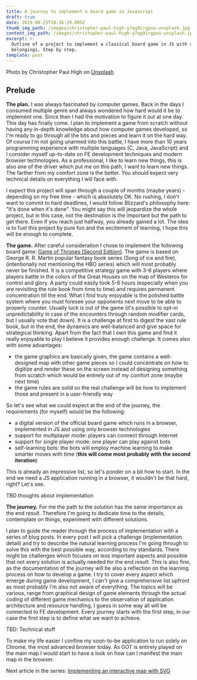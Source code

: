 ```yaml
---
title: A journey to implement a board game in Javascript
draft: true
date: 2019-08-25T18:36:29.005Z
thumb_img_path: /images/christopher-paul-high-y7qq9irgpoa-unsplash.jpg
content_img_path: /images/christopher-paul-high-y7qq9irgpoa-unsplash.jpg
excerpt: >-
  Outline of a project to implement a classical board game in JS with all the
  belongings. Step by step.
template: post
---
```

Photo by Christopher Paul High on [Unsplash](https://unsplash.com/photos/y7Qq9IrgpOA)

## **Prelude**

**The plan.** I was always fascinated by computer games. Back in the days I consumed multiple genre and always wondered how hard would it be to implement one. Since then I had the motivation to figure it out at one day. This day has finally come. I plan to implement a game from scratch without having any in-depth knowledge about how computer games developed, so I'm ready to go through all the bits and pieces and learn it on the hard way. Of course I'm not going unarmed into this battle, I have more than 10 years programming experience with multiple languages (C, Java, JavaScript) and I consider myself up-to-date on FE development techniques and modern browser technologies. As a professional, I like to learn new things, this is also one of the driver which put me on this path, I want to learn new things. The farther from my comfort zone is the better. You should expect very technical details on everything I will face with.

I expect this project will span through a couple of months (maybe years) - depending on my free time - which is absolutely OK. No rushing, I don't want to commit to hard deadlines, I would follow Blizzard's philosophy here: "It's done when it's done". You might say this will jeopardize the whole project, but in this case, not the destination is the important but the path to get there. Even if you reach just halfway, you already gained a lot. The idea is to fuel this project by pure fun and the excitement of learning, I hope this will be enough to complete.

**The game.** After careful consideration I chose to implement the following board game: [Game of Thrones (Second Edition)](https://boardgamegeek.com/boardgame/103343/game-thrones-board-game-second-edition). The game is based on George R. R. Martin popular fantasy book series (Song of ice and fire), (intentionally not mentioning the HBO series) which will most probably never be finished. It is a competitive strategy game with 3-6 players where players battle in the colors of the Great Houses on the map of Westeros for control and glory. A party could easily took 5-6 hours (especially when you are revisiting the rule book from time to time) and requires permanent concentration till the end. What I find truly enjoyable is the polished battle system where you must foresee your opponents next move to be able to properly counter. Usually luck is out of the game (it's possible to opt-in unpredictability in case of the encounters through random modifier cards, but I usually vote that down). It is a challenge at first to digest the vast rule book, but in the end, the dynamics are well-balanced and give space for strategical thinking. Apart from the fact that I own this game and find it really enjoyable to play I believe it provides enough challenge. It comes also with some advantages:

* the game graphics are basically given, the game contains a well-designed map with other game pieces so I could concentrate on how to digitize and render these on the screen instead of designing something from scratch which would be entirely out of my comfort zone (maybe next time)
* the game rules are solid so the real challenge will be how to implement those and present in a user-friendly way

So let's see what we could expect at the end of the journey, the requirements (for myself) would be the following:

* a digital version of the official board game which runs in a browser, implemented in JS and using only browser technologies
* support for multiplayer mode: players can connect through Internet
* support for single player mode: one player can play against bots
* self-learning bots: the bots will employ machine learning to make smarter moves with time (**this will come most probably with the second iteration**)

This is already an impressive list, so let's ponder on a bit how to start. In the end we need a JS application running in a browser, it wouldn't be that hard, right? Let's see. 

TBD thoughts about implementation



**The journey.** For me the path to the solution  has the same importance as the end result. Therefore I'm going to dedicate time to the details, contemplate on things, experiment with different solutions. 

I plan to guide the reader through the process of implementation with a series of blog posts. In every post I will pick a challenge (implementation detail) and try to describe the natural learning process I'm going through to solve this with the best possible way, according to my standards. There might be challenges which focuses on less important aspects and possible that not every solution is actually needed for the end result. This is also fine, as the documentation of the journey will be also a reflection on the learning process on how to develop a game. I try to cover every aspect which emerge during game development, I can't give a comprehensive list upfront as most probably I'm also not aware of everything. The topics will be various, range from graphical design of game elements through the actual coding of different game mechanics to the observation of application architecture and resource handling, I guess in some way all will be connected to FE development. Every journey starts with the first step, in our case the first step is to define what we want to achieve.

TBD: Technical stuff

To make my life easier I confine my soon-to-be application to run solely on Chrome, the most advanced browser today. As GOT is entirely played on the main map I would start to have a look on how can I manifest the main map in the browser.

Next article in the series: [Implementing an interactive map with SVG](https://silverhub.netlify.com/posts/implementing-an-interactive-map-with-svg/)
